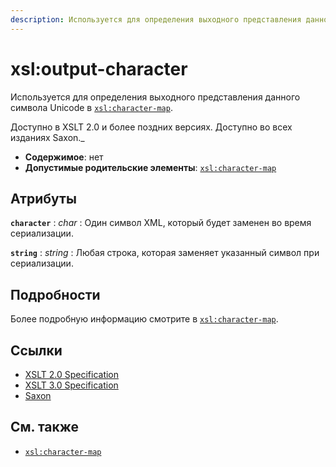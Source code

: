 ```yaml
---
description: Используется для определения выходного представления данного символа Unicode в карте символов xsl.
---
```


# xsl:output-character

Используется для определения выходного представления данного символа Unicode в [`xsl:character-map`](xsl-character-map.md).

Доступно в XSLT 2.0 и более поздних версиях. Доступно во всех изданиях Saxon.\_

-   **Содержимое**: нет
-   **Допустимые родительские элементы**: [`xsl:character-map`](xsl-character-map.md)

## Атрибуты

**`character`**
: _char_
: Один символ XML, который будет заменен во время сериализации.

**`string`**
: _string_
: Любая строка, которая заменяет указанный символ при сериализации.

## Подробности

Более подробную информацию смотрите в [`xsl:character-map`](xsl-character-map.md).

## Ссылки

-   [XSLT 2.0 Specification](http://www.w3.org/TR/xslt20/#element-output-character)
-   [XSLT 3.0 Specification](http://www.w3.org/TR/xslt-30/#element-output-character)
-   [Saxon](https://www.saxonica.com/html/documentation/xsl-elements/output-character.html)

## См. также

-   [`xsl:character-map`](xsl-character-map.md)
